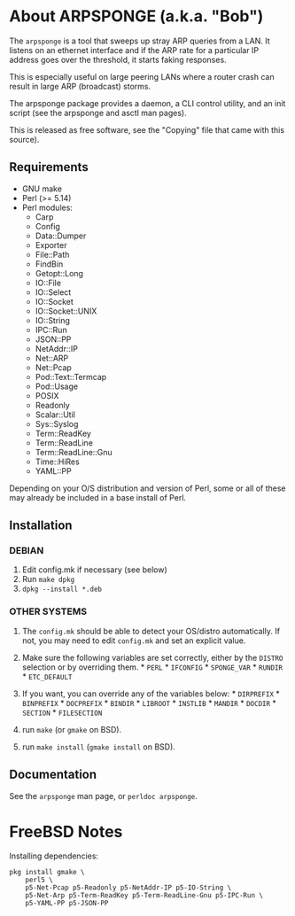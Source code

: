 # About ARPSPONGE (a.k.a. "Bob")

The `arpsponge` is a tool that sweeps up stray ARP queries from a LAN. It listens on an ethernet interface and if the ARP rate for a particular IP address goes over the threshold, it starts faking responses.

This is especially useful on large peering LANs where a router crash can result in large ARP (broadcast) storms.

The arpsponge package provides a daemon, a CLI control utility, and an init script (see the arpsponge and asctl man pages).

This is released as free software, see the "Copying" file that came with this source).

## Requirements

  * GNU make
  * Perl (>= 5.14)
  * Perl modules:
    * Carp
    * Config
    * Data::Dumper
    * Exporter
    * File::Path
    * FindBin
    * Getopt::Long
    * IO::File
    * IO::Select
    * IO::Socket
    * IO::Socket::UNIX
    * IO::String
    * IPC::Run
    * JSON::PP
    * NetAddr::IP
    * Net::ARP
    * Net::Pcap
    * Pod::Text::Termcap
    * Pod::Usage
    * POSIX
    * Readonly
    * Scalar::Util
    * Sys::Syslog
    * Term::ReadKey
    * Term::ReadLine
    * Term::ReadLine::Gnu
    * Time::HiRes
    * YAML::PP

Depending on your O/S distribution and version of Perl, some or all of these may already be included in a base install of Perl.

## Installation

### DEBIAN

  1. Edit config.mk if necessary (see below)
  2. Run `make dpkg`
  3. `dpkg --install *.deb`

### OTHER SYSTEMS

  1. The `config.mk` should be able to detect your OS/distro automatically. If not, you may need to edit `config.mk` and set an explicit  value.
  2. Make sure the following variables are set correctly, either by the `DISTRO` selection or by overriding them.
    * `PERL`
    * `IFCONFIG`
    * `SPONGE_VAR`
    * `RUNDIR`
    * `ETC_DEFAULT`
  3. If you want, you can override any of the variables below:
    * `DIRPREFIX`
    * `BINPREFIX`
    * `DOCPREFIX`
    * `BINDIR`
    * `LIBROOT`
    * `INSTLIB`
    * `MANDIR`
    * `DOCDIR`
    * `SECTION`
    * `FILESECTION`
  5. run `make` (or `gmake` on BSD).

  6. run `make install` (`gmake install` on BSD).

## Documentation

See the `arpsponge` man page, or `perldoc arpsponge`.

# FreeBSD Notes

Installing dependencies:

```
pkg install gmake \
    perl5 \
    p5-Net-Pcap p5-Readonly p5-NetAddr-IP p5-IO-String \
    p5-Net-Arp p5-Term-ReadKey p5-Term-ReadLine-Gnu p5-IPC-Run \
    p5-YAML-PP p5-JSON-PP
```
